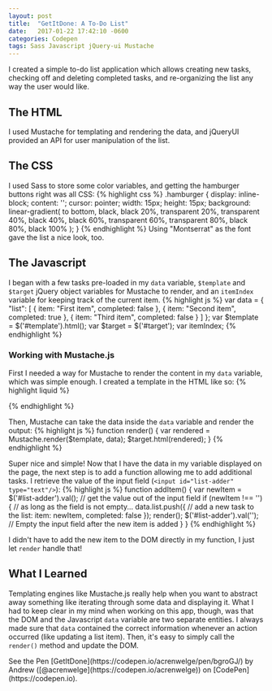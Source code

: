 ```yaml
---
layout: post
title:  "GetItDone: A To-Do List"
date:   2017-01-22 17:42:10 -0600
categories: Codepen
tags: Sass Javascript jQuery-ui Mustache
---
```

I created a simple to-do list application which allows creating new tasks,
checking off and deleting completed tasks, and re-organizing the list any way
the user would like.
<!--end excerpt-->

## The HTML
I used Mustache for templating and rendering the data, and jQueryUI provided an
API for user manipulation of the list.

## The CSS
I used Sass to store some color variables, and getting the hamburger buttons right
was all CSS:
{% highlight css %}
.hamburger {
  display: inline-block;
  content: '';
  cursor: pointer;
  width: 15px;
  height: 15px;
  background: linear-gradient(
    to bottom,
    black, black 20%,
    transparent 20%, transparent 40%,
    black 40%, black 60%,
    transparent 60%, transparent 80%,
    black 80%, black 100%
  );
}
{% endhighlight %}
Using "Montserrat" as the font gave the list a nice look, too.

## The Javascript
I began with a few tasks pre-loaded in my `data` variable, `$template` and `$target`
jQuery object variables for Mustache to render, and an `itemIndex` variable for
keeping track of the current item.
{% highlight js %}
var data = {
  "list": [
    {
      item: "First item",
      completed: false
    },
    {
      item: "Second item",
      completed: true
    },
    {
      item: "Third item",
      completed: false
    }
  ]
};
var $template = $('#template').html();
var $target = $('#target');
var itemIndex;
{% endhighlight %}

### Working with Mustache.js
First I needed a way for Mustache to render the content in my `data` variable, which
was simple enough. I created a template in the HTML like so:
{% highlight liquid %}
<script id="template" type="text/template">
  <ul>
    {% raw %}{{#list}}
    <li>
      <i class="hamburger"></i>
      <input class="checkbox" type="checkbox" {{#completed}}checked{{/completed}}/>
      <input class="text hide" type="text" />
      <span {{#completed}}class="checked"{{/completed}}>{{item}}</span>
    </li>
    {{/list}}{% endraw %}
  </ul>
</script>
{% endhighlight %}

Then, Mustache can take the data inside the `data` variable and render the output:
{% highlight js %}
function render() {
  var rendered = Mustache.render($template, data);
  $target.html(rendered);
}
{% endhighlight %}

Super nice and simple! Now that I have the data in my variable displayed on the page,
the next step is to add a function allowing me to add additional tasks. I retrieve
the value of the input field (`<input id="list-adder" type="text"/>`):
{% highlight js %}
function addItem() {
  var newItem = $('#list-adder').val(); // get the value out of the input field
  if (newItem !== '') { // as long as the field is not empty...
    data.list.push({ // add a new task to the list:
      item: newItem,
      completed: false
    });
    render();
    $('#list-adder').val(''); // Empty the input field after the new item is added
  }
}
{% endhighlight %}

I didn't have to add the new item to the DOM directly in my function, I just let
`render` handle that!

## What I Learned
Templating engines like Mustache.js really help when you want to abstract away something
like iterating through some data and displaying it. What I had to keep clear in my mind
when working on this app, though, was that the DOM and the Javascript `data` variable
are two separate entities. I always made sure that `data` contained the correct information
whenever an action occurred (like updating a list item). Then, it's easy to simply call
the `render()` method and update the DOM.

<p data-height="500" data-theme-id="0" data-slug-hash="bgroGJ" data-default-tab="result" data-user="acrenwelge" data-embed-version="2" data-pen-title="GetItDone - A simple to do list" class="codepen">
  See the Pen [GetItDone](https://codepen.io/acrenwelge/pen/bgroGJ/) by Andrew ([@acrenwelge](https://codepen.io/acrenwelge)) on [CodePen](https://codepen.io).
</p>
